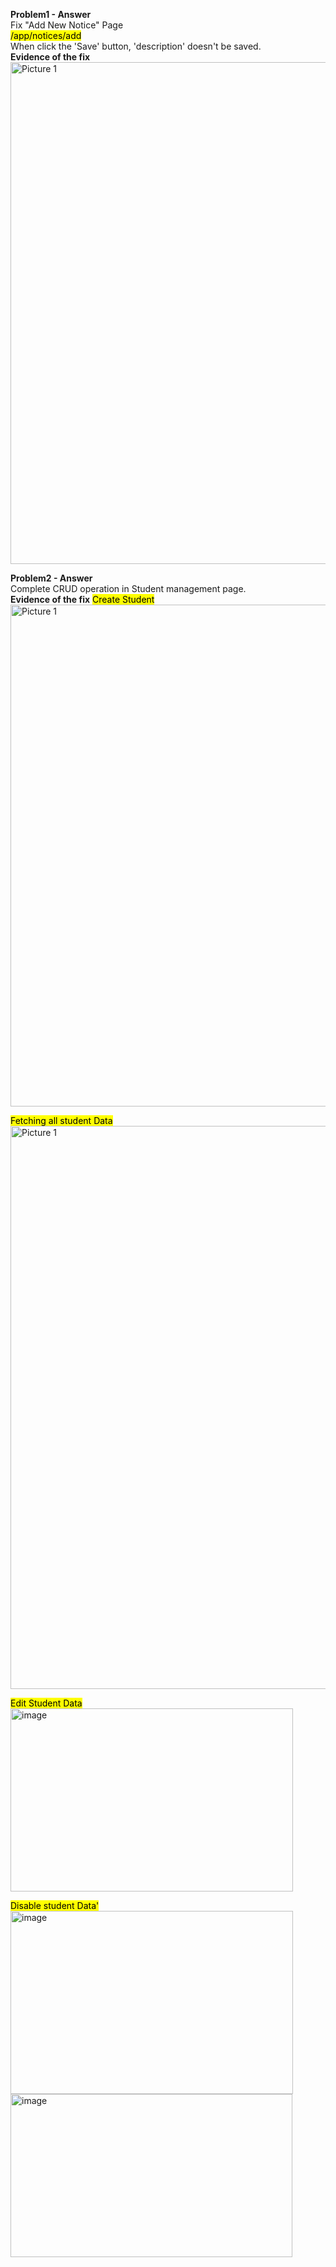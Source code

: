 
**Problem1 - Answer** \
Fix "Add New Notice" Page \
<mark>/app/notices/add</mark> \
When click the 'Save' button, 'description' doesn't be saved. \
<b>Evidence of the fix</b>
<img width="1384" height="803" alt="Picture 1" src="https://github.com/user-attachments/assets/7d9b6230-70d6-4e82-83d4-4bab97d9e5ce" />


**Problem2 - Answer** \
Complete CRUD operation in Student management page. \
<b>Evidence of the fix</b>
<mark>Create Student</mark>
<img width="1384" height="803" alt="Picture 1" src="https://github.com/user-attachments/assets/3d110b64-a455-4bb1-ae3f-71640b2a8b25" />

<mark>Fetching all student Data</mark>
<img width="1384" height="901" alt="Picture 1" src="https://github.com/user-attachments/assets/ccef5f96-75b3-43fa-b855-e554d2f0ec35" />

<mark>Edit Student Data</mark>
<img width="452" height="293" alt="image" src="https://github.com/user-attachments/assets/6af5f56f-e4a8-4c08-b09e-75564d726ed1" />

<mark>Disable student Data'</mark>
<img width="452" height="293" alt="image" src="https://github.com/user-attachments/assets/a19a0dc2-79f1-4215-98a2-5c4c4dc7cd3e" />
<img width="451" height="261" alt="image" src="https://github.com/user-attachments/assets/a7aa1b42-78c5-4f45-9345-27369f4ed650" />


